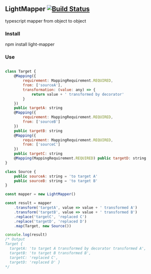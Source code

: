 ## LightMapper [![Build Status](https://travis-ci.org/hajekj14/light-mapper.svg?branch=master)](https://travis-ci.org/hajekj14/light-mapper)

typescript mapper from object to object

### Install

npm install light-mapper

### Use

```javascript

class Target {
    @Mapping({
        requirement: MappingRequirement.REQUIRED,
        from: ['sourceA'],
        transformation: (value: any) => {
            return value + ' transformed by decorator'
        }
    })
    public targetA: string
    @Mapping({
        requirement: MappingRequirement.REQUIRED,
        from: ['sourceB']
    })
    public targetB: string
    @Mapping({
        requirement: MappingRequirement.REQUIRED,
        from: ['sourceC']
    })
    public targetC: string
    @Mapping(MappingRequirement.REQUIRED) public targetD: string
}

class Source {
    public sourceA: string = 'to target A'
    public sourceB: string = 'to target B'
}

const mapper = new LightMapper()

const result = mapper
    .transform('targetA', value => value + ' transformed A')
    .transform('targetB', value => value + ' transformed B')
    .replace('targetC', 'replaced C')
    .replace('targetD', 'replaced D')
    .map(Target, new Source())

console.log(result)
/* Output
Target {
  targetA: 'to target A transformed by decorator transformed A',
  targetB: 'to target B transformed B',
  targetC: 'replaced C',
  targetD: 'replaced D' }
*/

```
